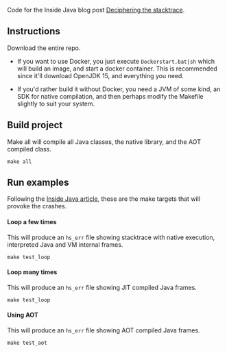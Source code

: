 Code for the Inside Java blog post [Deciphering the stacktrace](https://inside.java/2021/02/12/deciphering-the-stacktrace/).

## Instructions
Download the entire repo.

* If you want to use Docker, you just execute `Dockerstart.bat|sh` which will build an image, and start a docker container. This is recommended since it'll download OpenJDK 15, and everything you need.

* If you'd rather build it without Docker, you need a JVM of some kind, an SDK for native compilation, and then perhaps modify the Makefile slightly to suit your system. 

## Build project
Make all will compile all Java classes, the native library, and the AOT compiled class.
```
make all
```

## Run examples
Following the [Inside Java article](https://inside.java/2021/02/10/deciphering-the-stacktrace/), these are the make targets that will provoke the crashes.

#### Loop a few times
This will produce an `hs_err` file showing stacktrace with native execution, interpreted Java and VM internal frames.
```
make test_loop
```

#### Loop many times
This will produce an `hs_err` file showing JIT compiled Java frames.
```
make test_loop
```

#### Using AOT
This will produce an `hs_err` file showing AOT compiled Java frames.
```
make test_aot
```



